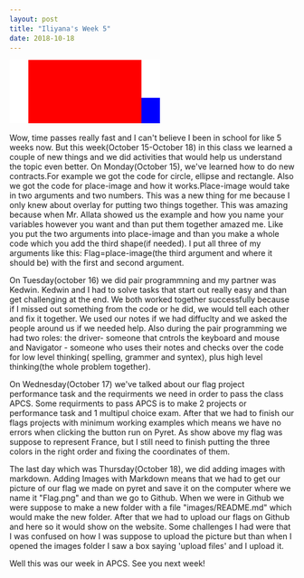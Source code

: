 ```yaml
---
layout: post
title: "Iliyana's Week 5"
date: 2018-10-18
---
```


![My Flag](/images/flag.png)

Wow, time passes really fast and I can't believe I been in school for like 5 weeks now.
But this week(October 15-October 18) in this class we learned a couple of new things and we did activities that would help us understand the topic even better.
On Monday(October 15), we've learned how to do new contracts.For example we got the code for circle, ellipse and rectangle. Also we got the code for place-image and how it works.Place-image would take in two arguments and two numbers. This was a new thing for me because I only knew about overlay for putting two things together. This was amazing because when Mr. Allata showed us the example and how you name your variables however you want and than put them together amazed me. Like you put the two arguments into place-image and than you make a whole code which you add the third shape(if needed). I put all three of my arguments like this: 
Flag=place-image(the third argument and where it should be) with the first and second argument. 

On Tuesday(october 16) we did pair programmning and my partner was Kedwin. Kedwin and I had to solve tasks that start out really easy and than get challenging at the end. We both worked together successfully because if I missed out something from the code or he did, we would tell each other and fix it together. We used our notes if we had diffuclty and we asked the people around us if  we needed help. Also during the pair programming we had two roles: the driver- someone that cntrols the keyboard and mouse and Navigator - someone who uses their notes and checks over the code for low level thinking( spelling, grammer and syntex), plus high level thinking(the whole problem together).

On Wednesday(October 17) we've talked about our flag project performance task and the requirments we need in order to pass the class APCS. Some requirments to pass APCS is to make 2 projects or performance task and 1 multipul choice exam. 
After that we had to finish our flags projects with minimum working examples which means we have no errors when clicking the button run on Pyret. 
As show above my flag was suppose to represent France, but I still need to finish putting the three colors in the right order and fixing the coordinates of them. 

The last day which was Thursday(October 18), we did adding images with markdown. Adding Images with Markdown means that we had to get our picture of our flag we made on pyret and save it on the computer where we name it "Flag.png" and than we go to Github. When we were in Github we were suppose to make a new folder with a file "images/README.md" which would make the new folder. After that we had to upload our flags on Github and here so it would show on the website. Some challenges I had were that I was confused on how I was suppose to upload the picture but than when I opened the images folder I saw a box saying 'upload files' and I upload it.

Well this was our week in APCS. See you next week!
